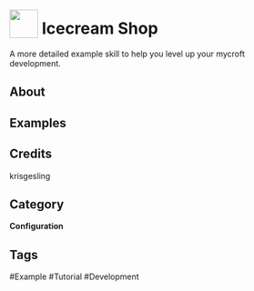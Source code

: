 # <img src="https://raw.githack.com/FortAwesome/Font-Awesome/master/svgs/solid/ice-cream.svg" card_color="#22A7F0" width="50" height="50" style="vertical-align:bottom"/> Icecream Shop
A more detailed example skill to help you level up your mycroft development.

## About


## Examples

## Credits
krisgesling

## Category
**Configuration**

## Tags
#Example
#Tutorial
#Development

